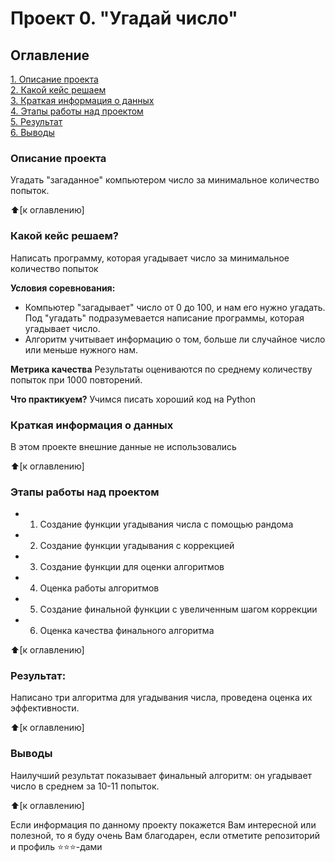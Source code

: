 # Проект 0. "Угадай число"

## Оглавление
[1. Описание проекта](https://github.com/ant0nysam/sf_data_science/blob/main/project_0/README.md#Описание-проекта)\
[2. Какой кейс решаем](https://github.com/ant0nysam/sf_data_science/blob/main/project_0/README.md#Какой-кейс-решаем)\
[3. Краткая информация о данных](https://github.com/ant0nysam/sf_data_science/blob/main/project_0/README.md#Краткая-информация-о-данных)\
[4. Этапы работы над проектом](https://github.com/ant0nysam/sf_data_science/blob/main/project_0/README.md#Этапы-работы-над-проектом)\
[5. Результат](https://github.com/ant0nysam/sf_data_science/blob/main/project_0/README.md#Результат)\
[6. Выводы](https://github.com/ant0nysam/sf_data_science/blob/main/project_0/README.md#Выводы)

### Описание проекта
Угадать "загаданное" компьютером число за минимальное количество попыток.

:arrow_up:[к оглавлению]


### Какой кейс решаем?
Написать программу, которая угадывает число за минимальное количество попыток

**Условия соревнования:**
- Компьютер "загадывает" число от 0 до 100, и нам его нужно угадать. Под "угадать" подразумевается написание программы, которая угадывает число.
- Алгоритм учитывает информацию о том, больше ли случайное число или меньше нужного нам.

**Метрика качества**
Результаты оцениваются по среднему количеству попыток при 1000 повторений.

**Что практикуем?**
Учимся писать хороший код на Python


### Краткая информация о данных
В этом проекте внешние данные не использовались

:arrow_up:[к оглавлению]


### Этапы работы над проектом
- 1. Создание функции угадывания числа с помощью рандома
- 2. Создание функции угадывания с коррекцией
- 3. Создание функции для оценки алгоритмов
- 4. Оценка работы алгоритмов
- 5. Создание финальной функции с увеличенным шагом коррекции
- 6. Оценка качества финального алгоритма

:arrow_up:[к оглавлению]


### Результат:
Написано три алгоритма для угадывания числа, проведена оценка их эффективности.

:arrow_up:[к оглавлению]


### Выводы
Наилучший результат показывает финальный алгоритм: он угадывает число в среднем за 10-11 попыток.

:arrow_up:[к оглавлению]

Если информация по данному проекту покажется Вам интересной или полезной, то я буду очень Вам благодарен, если отметите репозиторий и профиль :star::star::star:-дами